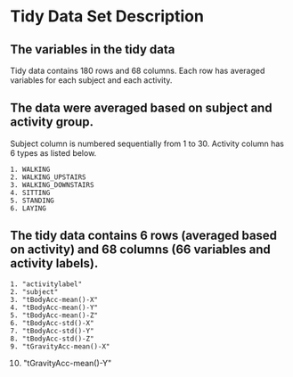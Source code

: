# Tidy Data Set Description

## The variables in the tidy data

   Tidy data contains 180 rows and 68 columns. Each row has averaged variables for each subject and each activity.

## The data were averaged based on subject and activity group.
   
   Subject column is numbered sequentially from 1 to 30. Activity column has 6 types as listed below.
     
    1. WALKING
    2. WALKING_UPSTAIRS
    3. WALKING_DOWNSTAIRS
    4. SITTING
    5. STANDING
    6. LAYING

## The tidy data contains 6 rows (averaged based on activity) and 68 columns (66 variables and activity labels).

    1. "activitylabel"
    2. "subject"
    3. "tBodyAcc-mean()-X"
    4. "tBodyAcc-mean()-Y"
    5. "tBodyAcc-mean()-Z"
    6. "tBodyAcc-std()-X"
    7. "tBodyAcc-std()-Y"
    8. "tBodyAcc-std()-Z"
    9. "tGravityAcc-mean()-X"  
   10. "tGravityAcc-mean()-Y"
   